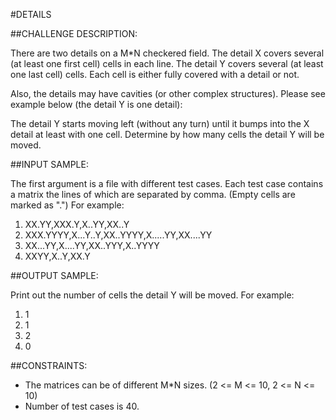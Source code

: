 #DETAILS

##CHALLENGE DESCRIPTION:

There are two details on a M*N checkered field. The detail X covers several (at least one first cell) cells in each line. The detail Y covers several (at least one last cell) cells. Each cell is either fully covered with a detail or not.

Also, the details may have cavities (or other complex structures). Please see example below (the detail Y is one detail):

The detail Y starts moving left (without any turn) until it bumps into the X detail at least with one cell. Determine by how many cells the detail Y will be moved.

##INPUT SAMPLE:

The first argument is a file with different test cases. Each test case contains a matrix the lines of which are separated by comma. (Empty cells are marked as ".")
For example:

1. XX.YY,XXX.Y,X..YY,XX..Y
2. XXX.YYYY,X...Y..Y,XX..YYYY,X.....YY,XX....YY
3. XX...YY,X....YY,XX..YYY,X..YYYY
4. XXYY,X..Y,XX.Y

##OUTPUT SAMPLE:

Print out the number of cells the detail Y will be moved.
For example:


1. 1
2. 1
3. 2
4. 0


##CONSTRAINTS:

* The matrices can be of different M*N sizes. (2 <= M <= 10, 2 <= N <= 10)
* Number of test cases is 40.


